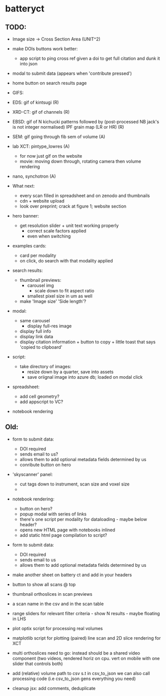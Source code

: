 # batteryct

## TODO:

- Image size -> Cross Section Area (UNIT^2)
- make DOIs buttons work better:
  - app script to ping cross ref given a doi to get full citation and dunk it into json
- modal to submit data (appears when 'contribute pressed')
- home button on search results page

- GIFS:
- EDS: gif of kintsugi (R)
- XRD-CT: gif of channels (R)
- EBSD: gif of N kichucki patterns followed by (post-processed NB jack's is not integer normalised) IPF grain map (LR or HR) (R)
- SEM: gif going through fib sem of volume (A)
- lab XCT: pintype_lowres (A)
  - for now just gif on the website
  - movie: moving down through, rotating camera then volume rendering
- nano, synchotron (A)

- What next:

  - every scan filled in spreadsheet and on zenodo and thumbnails
  - cdn + website upload
  - look over preprint; crack at figure 1; website section

- hero banner:
  - get resolution slider + unit text working properly
    - correct scale factors applied
    - even when switching
- examples cards:
  - card per modality
  - on click, do search with that modality applied
- search results:
  - thumbnail previews:
    - carousel img
      - scale down to fit aspect ratio
    - smallest pixel size in um as well
  - make 'Image size' 'Side length'?
- modal:
  - same carousel
    - display full-res image
  - display full info
  - display link data
  - display citation information + button to copy + little toast that says 'copied to clipboard'
- script:
  - take directory of images:
    - resize down by a quarter, save into assets
    - save oriignal image into azure db; loaded on modal click
- spreadsheet:
  - add cell geometry?
  - add appscript to VC?
- notebook rendering

## Old:

- form to submit data:
  - DOI required
  - sends email to us?
  - allows them to add optional metadata fields determined by us
  - conribute button on hero
- 'skyscanner' panel:
  - cut tags down to instrument, scan size and voxel size
  -
- notebook rendering:

  - button on hero?
  - popup modal with series of links
  - there's one script per modality for dataloading - maybe below header?
  - opens new HTML page with notebooks inlined
  - add static html page compilation to script?

- form to submit data:
  - DOI required
  - sends email to us
  - allows them to add optional metadata fields determined by us
- make another sheet on battery ct and add in your headers
- button to show all scans @ top
- thumbnail orthoslices in scan previews
- a scan name in the csv and in the scan table
- range sliders for relevant filter criteria - show N results - maybe floating in LHS
- plot optix script for processing real volumes
- matplotlib script for plotting (paired) line scan and 2D slice rendering for XCT
- multi orthoslices need to go: instead should be a shared video component (two videos, rendered horiz on cpu. vert on mobile with one slider that controls both)
- add (relative) volume path to csv s.t in csv_to_json we can also call processing code (i.e csv_to_json gens everything you need)
- cleanup jsx: add comments, deduplicate
